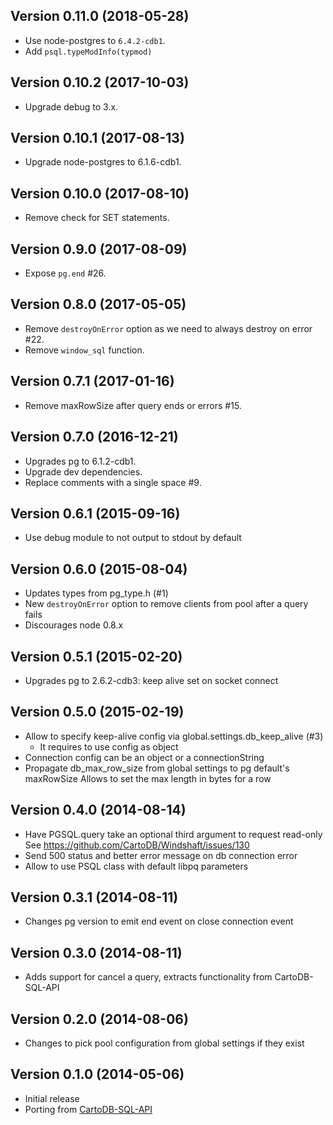 ## Version 0.11.0 (2018-05-28)
 - Use node-postgres to `6.4.2-cdb1`.
 - Add `psql.typeModInfo(typmod)`

## Version 0.10.2 (2017-10-03)
 - Upgrade debug to 3.x.

## Version 0.10.1 (2017-08-13)
 - Upgrade node-postgres to 6.1.6-cdb1.

## Version 0.10.0 (2017-08-10)
 - Remove check for SET statements.

## Version 0.9.0 (2017-08-09)
 - Expose `pg.end` #26.

## Version 0.8.0 (2017-05-05)
 - Remove `destroyOnError` option as we need to always destroy on error #22.
 - Remove `window_sql` function.

## Version 0.7.1 (2017-01-16)
 - Remove maxRowSize after query ends or errors #15.

## Version 0.7.0 (2016-12-21)
 - Upgrades pg to 6.1.2-cdb1.
 - Upgrade dev dependencies.
 - Replace comments with a single space #9.

## Version 0.6.1 (2015-09-16)
 - Use debug module to not output to stdout by default

## Version 0.6.0 (2015-08-04)
 - Updates types from pg_type.h (#1)
 - New `destroyOnError` option to remove clients from pool after a query fails
 - Discourages node 0.8.x

## Version 0.5.1 (2015-02-20)
 - Upgrades pg to 2.6.2-cdb3: keep alive set on socket connect

## Version 0.5.0 (2015-02-19)
 - Allow to specify keep-alive config via global.settings.db_keep_alive (#3)
   - It requires to use config as object
 - Connection config can be an object or a connectionString
 - Propagate db_max_row_size from global settings to pg default's maxRowSize
   Allows to set the max length in bytes for a row

## Version 0.4.0 (2014-08-14)
 - Have PGSQL.query take an optional third argument to request read-only
   See https://github.com/CartoDB/Windshaft/issues/130
 - Send 500 status and better error message on db connection error
 - Allow to use PSQL class with default libpq parameters

## Version 0.3.1 (2014-08-11)
 - Changes pg version to emit end event on close connection event

## Version 0.3.0 (2014-08-11)
 - Adds support for cancel a query, extracts functionality from CartoDB-SQL-API

## Version 0.2.0 (2014-08-06)
 - Changes to pick pool configuration from global settings if they exist

## Version 0.1.0 (2014-05-06)
 - Initial release
 - Porting from [CartoDB-SQL-API](https://github.com/CartoDB/CartoDB-SQL-API)
